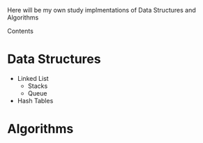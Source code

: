 Here will be my own study implmentations of Data Structures and Algorithms 

Contents

# Data Structures
- Linked List
  - Stacks
  - Queue
- Hash Tables
    
# Algorithms
